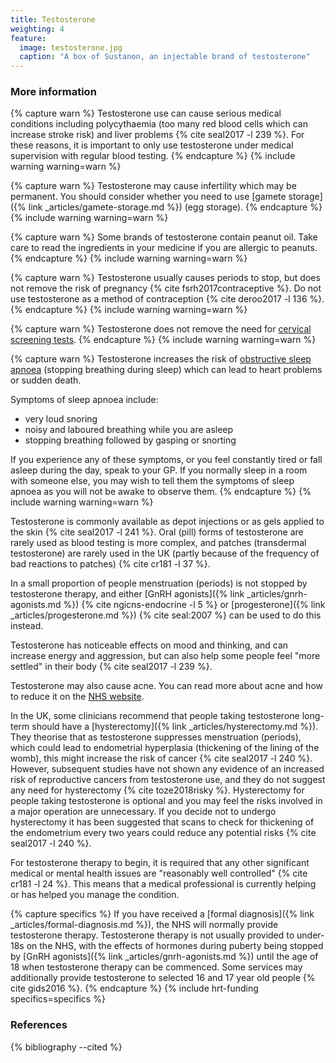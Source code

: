 ```yaml
---
title: Testosterone
weighting: 4
feature:
  image: testosterone.jpg
  caption: "A box of Sustanon, an injectable brand of testosterone"
---
```


### More information

{% capture warn %}
Testosterone use can cause serious medical conditions including polycythaemia (too many red blood cells which can increase stroke risk) and liver problems {% cite seal2017 -l 239 %}. For these reasons, it is important to only use testosterone under medical supervision with regular blood testing.
{% endcapture %}
{% include warning warning=warn %}

{% capture warn %}
Testosterone may cause infertility which may be permanent. You should consider whether you need to use [gamete storage]({% link _articles/gamete-storage.md %}) (egg storage).
{% endcapture %}
{% include warning warning=warn %}

{% capture warn %}
Some brands of testosterone contain peanut oil. Take care to read the ingredients in your medicine if you are allergic to peanuts.
{% endcapture %}
{% include warning warning=warn %}

{% capture warn %}
Testosterone usually causes periods to stop, but does not remove the risk of pregnancy {% cite fsrh2017contraceptive %}. Do not use testosterone as a method of contraception {% cite deroo2017 -l 136 %}.
{% endcapture %}
{% include warning warning=warn %}

{% capture warn %}
Testosterone does not remove the need for [cervical screening tests](http://www.nhs.uk/conditions/cervical-screening-test/pages/introduction.aspx).
{% endcapture %}
{% include warning warning=warn %}

{% capture warn %}
Testosterone increases the risk of [obstructive sleep apnoea](http://www.nhs.uk/Conditions/Sleep-apnoea/Pages/Introduction.aspx) (stopping breathing during sleep) which can lead to heart problems or sudden death. 

Symptoms of sleep apnoea include:

- very loud snoring
- noisy and laboured breathing while you are asleep
- stopping breathing followed by gasping or snorting

If you experience any of these symptoms, or you feel constantly tired or fall asleep during the day, speak to your GP. If you normally sleep in a room with someone else, you may wish to tell them the symptoms of sleep apnoea as you will not be awake to observe them.
{% endcapture %}
{% include warning warning=warn %}

Testosterone is commonly available as depot injections or as gels applied to the skin {% cite seal2017 -l 241 %}. Oral (pill) forms of testosterone are rarely used as blood testing is more complex, and patches (transdermal testosterone) are rarely used in the UK (partly because of the frequency of bad reactions to patches) {% cite cr181 -l 37 %}.

In a small proportion of people menstruation (periods) is not stopped by testosterone therapy, and either [GnRH agonists]({% link _articles/gnrh-agonists.md %}) {% cite ngicns-endocrine -l 5 %} or [progesterone]({% link _articles/progesterone.md %}) {% cite seal:2007 %} can be used to do this instead.

Testosterone has noticeable effects on mood and thinking, and can increase energy and aggression, but can also help some people feel "more settled" in their body {% cite seal2017 -l 239 %}.

Testosterone may also cause acne. You can read more about acne and how to reduce it on the [NHS website](http://www.nhs.uk/conditions/Acne/Pages/Introduction.aspx). 

In the UK, some clinicians recommend that people taking testosterone long-term should have a [hysterectomy]({% link _articles/hysterectomy.md %}). They theorise that as testosterone suppresses menstruation (periods), which could lead to endometrial hyperplasia (thickening of the lining of the womb), this might increase the risk of cancer {% cite seal2017 -l 240 %}. However, subsequent studies have not shown any evidence of an increased risk of reproductive cancers from testosterone use, and they do not suggest any need for hysterectomy {% cite toze2018risky %}. Hysterectomy for people taking testosterone is optional and you may feel the risks involved in a major operation are unnecessary. If you decide not to undergo hysterectomy it has been suggested that scans to check for thickening of the endometrium every two years could reduce any potential risks {% cite seal2017 -l 240 %}.

For testosterone therapy to begin, it is required that any other significant medical or mental health issues are "reasonably well controlled" {% cite cr181 -l 24 %}. This means that a medical professional is currently helping or has helped you manage the condition.

{% capture specifics %}
If you have received a [formal diagnosis]({% link _articles/formal-diagnosis.md %}), the NHS will normally provide testosterone therapy. Testosterone therapy is not usually provided to under-18s on the NHS, with the effects of hormones during puberty being stopped by [GnRH agonists]({% link _articles/gnrh-agonists.md %}) until the age of 18 when testosterone therapy can be commenced. Some services may additionally provide testosterone to selected 16 and 17 year old people {% cite gids2016 %}.
{% endcapture %}
{% include hrt-funding specifics=specifics %}

### References

{% bibliography --cited %}

